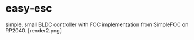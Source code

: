 # easy-esc
simple, small BLDC controller with FOC implementation from SimpleFOC on RP2040.
[render2.png]
